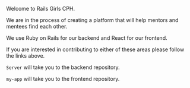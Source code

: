Welcome to Rails Girls CPH. 

We are in the process of creating a platform that will help mentors and mentees find each other.  

We use Ruby on Rails for our backend and React for our frontend. 

If you are interested in contributing to either of these areas please follow the links above. 

```Server``` will take you to the backend repository.

```my-app``` will take you to the frontend repository.



